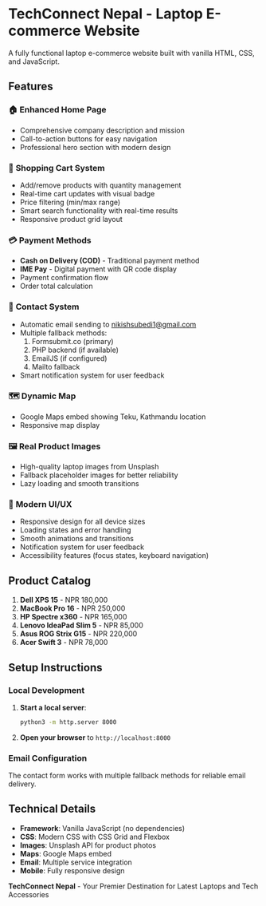 # TechConnect Nepal - Laptop E-commerce Website

A fully functional laptop e-commerce website built with vanilla HTML, CSS, and JavaScript.

## Features

### 🏠 **Enhanced Home Page**
- Comprehensive company description and mission
- Call-to-action buttons for easy navigation
- Professional hero section with modern design

### 🛒 **Shopping Cart System**
- Add/remove products with quantity management
- Real-time cart updates with visual badge
- Price filtering (min/max range)
- Smart search functionality with real-time results
- Responsive product grid layout

### 💳 **Payment Methods**
- **Cash on Delivery (COD)** - Traditional payment method
- **IME Pay** - Digital payment with QR code display
- Payment confirmation flow
- Order total calculation

### 📧 **Contact System**
- Automatic email sending to nikishsubedi1@gmail.com
- Multiple fallback methods:
  1. Formsubmit.co (primary)
  2. PHP backend (if available)
  3. EmailJS (if configured)
  4. Mailto fallback
- Smart notification system for user feedback

### 🗺️ **Dynamic Map**
- Google Maps embed showing Teku, Kathmandu location
- Responsive map display

### 🖼️ **Real Product Images**
- High-quality laptop images from Unsplash
- Fallback placeholder images for better reliability
- Lazy loading and smooth transitions

### 🎨 **Modern UI/UX**
- Responsive design for all device sizes
- Loading states and error handling
- Smooth animations and transitions
- Notification system for user feedback
- Accessibility features (focus states, keyboard navigation)

## Product Catalog

1. **Dell XPS 15** - NPR 180,000
2. **MacBook Pro 16** - NPR 250,000
3. **HP Spectre x360** - NPR 165,000
4. **Lenovo IdeaPad Slim 5** - NPR 85,000
5. **Asus ROG Strix G15** - NPR 220,000
6. **Acer Swift 3** - NPR 78,000

## Setup Instructions

### Local Development

1. **Start a local server**:
   ```bash
   python3 -m http.server 8000
   ```
2. **Open your browser** to `http://localhost:8000`

### Email Configuration

The contact form works with multiple fallback methods for reliable email delivery.

## Technical Details

- **Framework**: Vanilla JavaScript (no dependencies)
- **CSS**: Modern CSS with CSS Grid and Flexbox
- **Images**: Unsplash API for product photos
- **Maps**: Google Maps embed
- **Email**: Multiple service integration
- **Mobile**: Fully responsive design

**TechConnect Nepal** - Your Premier Destination for Latest Laptops and Tech Accessories
